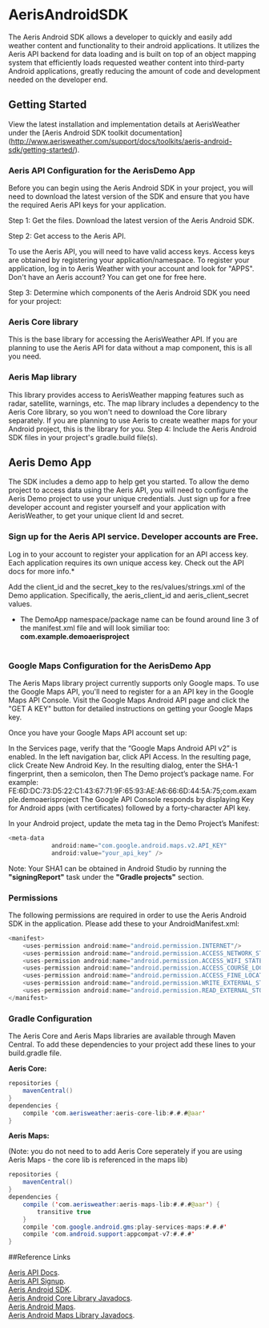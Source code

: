 AerisAndroidSDK
================

The Aeris Android SDK allows a developer to quickly and easily add weather content and functionality to their android applications. It utilizes the Aeris API backend for data loading and is built on top of an object mapping system that efficiently loads requested weather content into third-party Android applications, greatly reducing the amount of code and development needed on the developer end.

## Getting Started 

View the latest installation and implementation details at AerisWeather under the [Aeris Android SDK toolkit documentation] (http://www.aerisweather.com/support/docs/toolkits/aeris-android-sdk/getting-started/).

### Aeris API Configuration for the AerisDemo App
Before you can begin using the Aeris Android SDK in your project, you will need to download the latest version of the SDK and ensure that you have the required Aeris API keys for your application.

Step 1: Get the files.  Download the latest version of the Aeris Android SDK. 

Step 2: Get access to the Aeris API. 

To use the Aeris API, you will need to have valid access keys. Access keys are obtained by registering your application/namespace. To register your application, log in to Aeris Weather with your account and look for "APPS". 
Don't have an Aeris account? You can get one for free here.

Step 3: Determine which components of the Aeris Android SDK you need for your project:

### Aeris Core library
This is the base library for accessing the AerisWeather API. If you are planning to use the Aeris API for data without a map component, this is all you need.

### Aeris Map library
This library provides access to AerisWeather mapping features such as radar, satellite, warnings, etc. 
The map library includes a dependency to the Aeris Core library, so you won't need to download the Core library separately. If you are planning to use Aeris to create weather maps for your Android project, this is the library for you.
Step 4: Include the Aeris Android SDK files in your project's gradle.build file(s).

## Aeris Demo App
The SDK includes a demo app to help get you started. To allow the demo project to access data using the Aeris API, you will need to configure the Aeris Demo project to use your unique credentials. Just sign up for a free developer account and register yourself and your application with AerisWeather, to get your unique client Id and secret.

### Sign up for the Aeris API service. Developer accounts are Free.
Log in to your account to register your application for an API access key. Each application requires its own unique access key. Check out the API docs for more info.*

Add the client_id and the secret_key to the res/values/strings.xml of the Demo application. Specifically, the aeris_client_id and aeris_client_secret values.
* The DemoApp namespace/package name can be found around line 3 of the manifest.xml file and will look similiar too: **com.example.demoaerisproject**<br/><br/>

### Google Maps Configuration for the AerisDemo App
The Aeris Maps library project currently supports only Google maps. To use the Google Maps API, you'll need to register for a an API key in the Google Maps API Console. Visit the Google Maps Android API page and click the "GET A KEY"  button for detailed instructions on getting your Google Maps key. 

Once you have your Google Maps API account set up:

In the Services page, verify that the “Google Maps Android API v2” is enabled.
In the left navigation bar, click API Access.
In the resulting page, click Create New Android Key.
In the resulting dialog, enter the SHA-1 fingerprint, then a semicolon, then The Demo project’s package name. For example: FE:6D:DC:73:D5:22:C1:43:67:71:9F:65:93:AE:A6:66:6D:44:5A:75;com.example.demoaerisproject
The Google API Console responds by displaying Key for Android apps (with certificates) followed by a forty-character API key.

In your Android project, update the meta tag in the Demo Project’s Manifest:
```java
<meta-data
            android:name="com.google.android.maps.v2.API_KEY"
            android:value="your_api_key" />
```
Note: Your SHA1 can be obtained in Android Studio by running the **"signingReport"** task under the **"Gradle projects"** section.

### Permissions
The following permissions are required in order to use the Aeris Android SDK in the application. Please add these to your AndroidManifest.xml:
```java
<manifest>
    <uses-permission android:name="android.permission.INTERNET"/>
    <uses-permission android:name="android.permission.ACCESS_NETWORK_STATE"/>
    <uses-permission android:name="android.permission.ACCESS_WIFI_STATE"/>
    <uses-permission android:name="android.permission.ACCESS_COURSE_LOCATION"/>
    <uses-permission android:name="android.permission.ACCESS_FINE_LOCATION"/>
    <uses-permission android:name="android.permission.WRITE_EXTERNAL_STORAGE"/>
    <uses-permission android:name="android.permission.READ_EXTERNAL_STORAGE"/>
</manifest>
```
### Gradle Configuration
The Aeris Core and Aeris Maps libraries are available through Maven Central. To add these dependencies to your project add these lines to your build.gradle file. 

**Aeris Core:**
```java
repositories {
    mavenCentral()
}
dependencies {
    compile 'com.aerisweather:aeris-core-lib:#.#.#@aar'
}
``` 

**Aeris Maps:**

(Note: you do not need to to add Aeris Core seperately if you are using Aeris Maps - the core lib is referenced in the maps lib)
```java
repositories {
    mavenCentral()
}
dependencies {
    compile ('com.aerisweather:aeris-maps-lib:#.#.#@aar') {
        transitive true
    }
    compile 'com.google.android.gms:play-services-maps:#.#.#'
    compile 'com.android.support:appcompat-v7:#.#.#'
}
``` 

##Reference Links

[Aeris API Docs](http://www.aerisweather.com/support/docs/api/).<br/>
[Aeris API Signup](http://www.aerisweather.com/signup/).<br/>
[Aeris Android SDK](http://www.aerisweather.com/support/docs/toolkits/aeris-android-sdk/).<br/>
[Aeris Android Core Library Javadocs](http://www.aerisweather.com/docs/android/Aeris/index.html).<br/>
[Aeris Android Maps](http://www.aerisweather.com/support/docs/toolkits/aeris-android-sdk/getting-started/weather-maps/).<br/>
[Aeris Android Maps Library Javadocs](http://www.aerisweather.com/docs/android/AerisMap/index.html).<br/>


